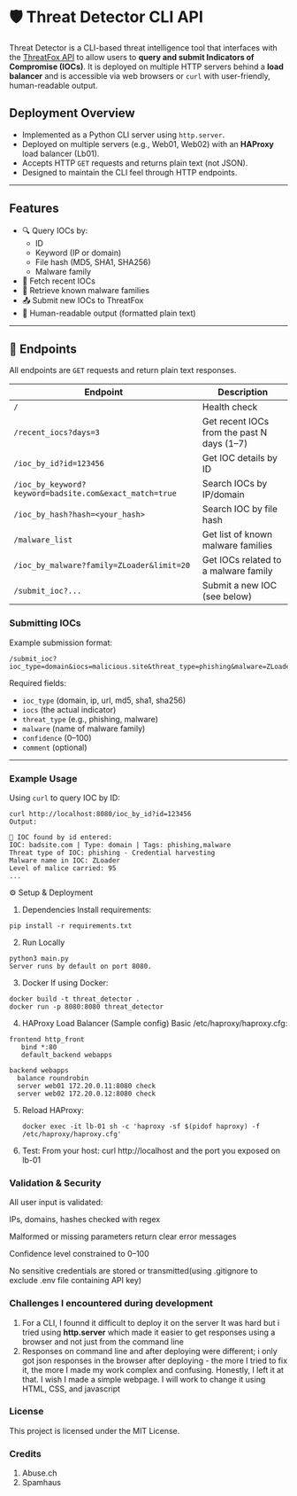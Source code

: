 # 🛡️ Threat Detector CLI API

Threat Detector is a CLI-based threat intelligence tool that interfaces with the [ThreatFox API](https://threatfox.abuse.ch/api/) to allow users to **query and submit Indicators of Compromise (IOCs)**. It is deployed on multiple HTTP servers behind a **load balancer** and is accessible via web browsers or `curl` with user-friendly, human-readable output.

## Deployment Overview

- Implemented as a Python CLI server using `http.server`.
- Deployed on multiple servers (e.g., Web01, Web02) with an **HAProxy** load balancer (Lb01).
- Accepts HTTP `GET` requests and returns plain text (not JSON).
- Designed to maintain the CLI feel through HTTP endpoints.

---

## Features

- 🔍 Query IOCs by:
  - ID
  - Keyword (IP or domain)
  - File hash (MD5, SHA1, SHA256)
  - Malware family
- 🧫 Fetch recent IOCs
- 🧠 Retrieve known malware families
- 📤 Submit new IOCs to ThreatFox
- 📃 Human-readable output (formatted plain text)

---

## 📡 Endpoints

All endpoints are `GET` requests and return plain text responses.

| Endpoint | Description |
|---------|-------------|
| `/` | Health check |
| `/recent_iocs?days=3` | Get recent IOCs from the past N days (1–7) |
| `/ioc_by_id?id=123456` | Get IOC details by ID |
| `/ioc_by_keyword?keyword=badsite.com&exact_match=true` | Search IOCs by IP/domain |
| `/ioc_by_hash?hash=<your_hash>` | Search IOC by file hash |
| `/malware_list` | Get list of known malware families |
| `/ioc_by_malware?family=ZLoader&limit=20` | Get IOCs related to a malware family |
| `/submit_ioc?...` | Submit a new IOC (see below) |

### Submitting IOCs

Example submission format:
```
/submit_ioc?ioc_type=domain&iocs=malicious.site&threat_type=phishing&malware=ZLoader&confidence=85&comment=Seen+in+open+phishing+campaign
```

Required fields:
- `ioc_type` (domain, ip, url, md5, sha1, sha256)
- `iocs` (the actual indicator)
- `threat_type` (e.g., phishing, malware)
- `malware` (name of malware family)
- `confidence` (0–100)
- `comment` (optional)

---

### Example Usage

Using `curl` to query IOC by ID:

```
curl http://localhost:8080/ioc_by_id?id=123456
Output:

🎯 IOC found by id entered:
IOC: badsite.com | Type: domain | Tags: phishing,malware
Threat type of IOC: phishing - Credential harvesting
Malware name in IOC: ZLoader
Level of malice carried: 95
...

```


⚙️ Setup & Deployment
1. Dependencies
Install requirements:
```
pip install -r requirements.txt
```

2. Run Locally
```
python3 main.py
Server runs by default on port 8080.
```

3. Docker
If using Docker:
```
docker build -t threat_detector .
docker run -p 8080:8080 threat_detector
```

4. HAProxy Load Balancer (Sample config)
Basic /etc/haproxy/haproxy.cfg:

```
frontend http_front
   bind *:80
   default_backend webapps

backend webapps
  balance roundrobin
  server web01 172.20.0.11:8080 check
  server web02 172.20.0.12:8080 check
```

5. Reload HAProxy:
   ```
   docker exec -it lb-01 sh -c 'haproxy -sf $(pidof haproxy) -f /etc/haproxy/haproxy.cfg'
   ```

6. Test:
From your host: curl http://localhost and the port you exposed on lb-01

### Validation & Security
All user input is validated:

IPs, domains, hashes checked with regex

Malformed or missing parameters return clear error messages

Confidence level constrained to 0–100

No sensitive credentials are stored or transmitted(using .gitignore to exclude .env file containing API key)

### Challenges I encountered during development
1. For a CLI, I founnd it difficult to deploy it on the server
      It was hard but i tried using **http.server** which made it easier to get responses using a browser and not just from the command line
2. Responses on command line and after deploying were different; i only got json responses in the browser after deploying - the more I tried to fix it, the more I made my work complex and confusing.
      Honestly, I left it at that. I wish I made a simple webpage. I will work to change it using HTML, CSS, and javascript


### License
This project is licensed under the MIT License.

### Credits
1. Abuse.ch
2. Spamhaus
